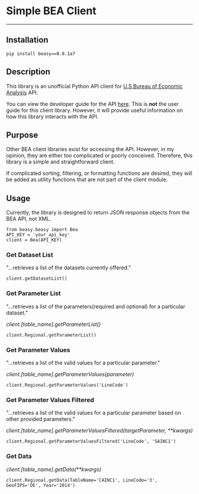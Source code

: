 # Simple BEA Client

------------

## Installation

`pip install beasy==0.0.1a7`

## Description

This library is an unofficial Python API client for [U.S Bureau of Economic Analysis](https://www.bea.gov/ "U.S Bureau of Economic Analysis") API.

You can view the developer guide for the API [here](https://apps.bea.gov/api/_pdf/bea_web_service_api_user_guide.pdf "here"). This is **not** the user guide for this client library. However, it will provide useful information on how this library interacts with the API.

## Purpose

Other BEA client libraries exist for accessing the API. However, in my opinion, they are either too complicated or poorly conceived. Therefore, this library is a simple and straightforward client.

If complicated sorting, filtering, or formatting functions are desired, they will be added as utility functions that are not part of the client module.

## Usage

Currently, the library is designed to return JSON response objects from the BEA API, not XML.

````
from beasy.beasy import Bea
API_KEY = 'your_api_key'
client = Bea(API_KEY)
````

### **Get Dataset List**

"...retrieves a list of the datasets currently offered."

`client.getDatasetList()`

### **Get Parameter List**

"...retrieves a list of the parameters(required and optional) for a particular dataset."

*client.[table_name].getParameterList()*

`client.Regional.getParameterList()`

### **Get Parameter Values**

"...retrieves a list of the valid values for a particular parameter."

*client.[table_name].getParameterValues(parameter)*

`client.Regional.getParameterValues('LineCode')`

### **Get Parameter Values Filtered**

"...retrieves a list of the valid values for a particular parameter based on other provided parameters."

*client.[table_name].getParameterValuesFiltered(targetParameter, \*\*kwargs)*

`client.Regional.getParameterValuesFiltered('LineCode', 'SAINC1')`


### **Get Data**

*client.[table_name].getData(\*\*kwargs)*

`client.Regional.getData(TableName='CAINC1',
    LineCode='3',
    GeoFIPS='DE',
    Year='2014')`